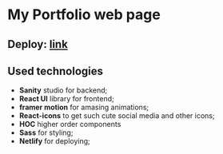 # My Portfolio web page
## Deploy: [link](https://jahongir-portfolio-page.netlify.app/)
## Used technologies

- **Sanity** studio for backend;
- **React UI** library for frontend;
- **framer motion** for amasing animations;
- **React-icons** to get such cute social media and other icons;
- **HOC** higher order components
- **Sass** for styling;
- **Netlify** for deploying;
